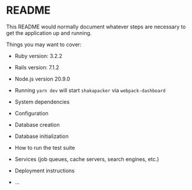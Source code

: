 # README

This README would normally document whatever steps are necessary to get the
application up and running.

Things you may want to cover:

* Ruby version: 3.2.2

* Rails version: 7.1.2

* Node.js version 20.9.0

* Running `yarn dev` will start `shakapacker` via `webpack-dashboard`

* System dependencies

* Configuration

* Database creation

* Database initialization

* How to run the test suite

* Services (job queues, cache servers, search engines, etc.)

* Deployment instructions

* ...
